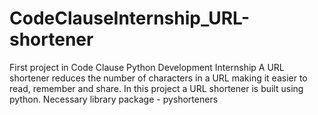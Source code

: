 # CodeClauseInternship_URL-shortener
First project in Code Clause Python Development Internship
A URL shortener reduces  the number of characters in a URL making it easier to read, remember and share. In this project a URL shortener is built using python. 
Necessary library package - pyshorteners
